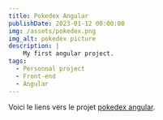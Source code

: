 ```yaml
---
title: Pokedex Angular
publishDate: 2023-01-12 00:00:00
img: /assets/pokedex.png
img_alt: pokedex picture
description: |
    My first angular project.
tags:
  - Personnal project
  - Front-end
  - Angular
---
```



Voici le liens vers le projet [pokedex angular](https://pokedex-angular-58709.web.app/pokemons).
